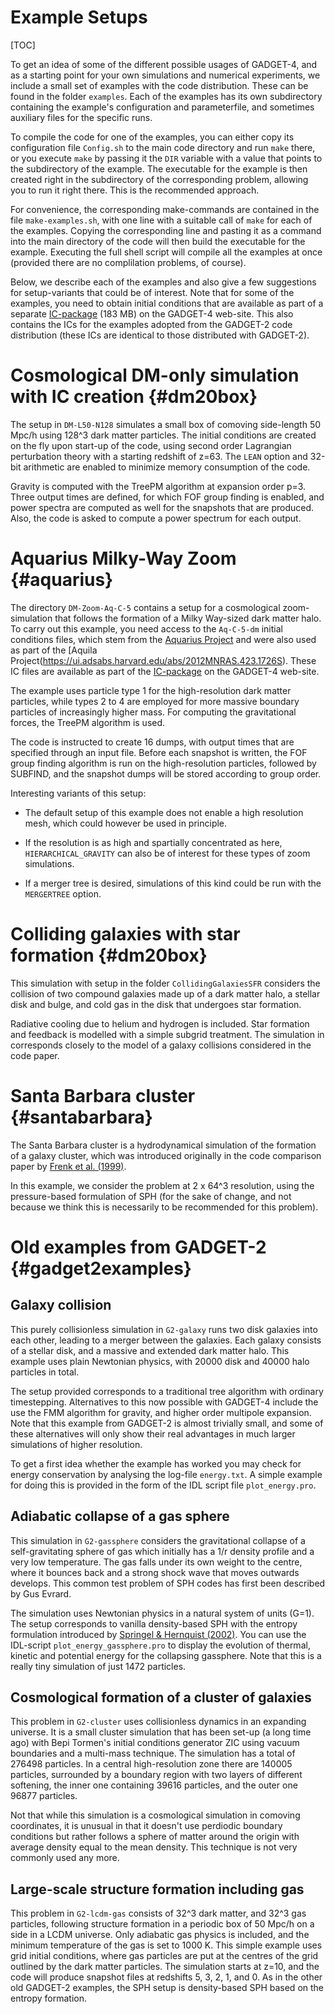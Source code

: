 
Example Setups
==============

[TOC]

To get an idea of some of the different possible usages of GADGET-4,
and as a starting point for your own simulations and numerical
experiments, we include a small set of examples with the code
distribution. These can be found in the folder `examples`. Each of the
examples has its own subdirectory containing the example's
configuration and parameterfile, and sometimes auxiliary files for the
specific runs.

To compile the code for one of the examples, you can either copy its
configuration file `Config.sh` to the main code directory and run
`make` there, or you execute `make` by passing it the `DIR` variable
with a value that points to the subdirectory of the example. The
executable for the example is then created right in the subdirectory
of the corresponding problem, allowing you to run it right there. This
is the recommended approach.

For convenience, the corresponding make-commands are contained in the
file `make-examples.sh`, with one line with a suitable call of `make`
for each of the examples. Copying the corresponding line and pasting
it as a command into the main directory of the code will then build
the executable for the example. Executing the full shell script will
compile all the examples at once (provided there are no complilation
problems, of course).

Below, we describe each of the examples and also give a few
suggestions for setup-variants that could be of interest. Note that
for some of the examples, you need to obtain initial conditions that
are available as part of a separate
[IC-package](https://wwwmpa.mpa-garching.mpg.de/gadget4/example_ics.tar)
(183 MB) on the GADGET-4 web-site. This also contains the ICs for the
examples adopted from the GADGET-2 code distribution (these ICs are
identical to those distributed with GADGET-2).


Cosmological DM-only simulation with IC creation         {#dm20box}
================================================

The setup in `DM-L50-N128` simulates a small box of comoving
side-length 50 Mpc/h using 128^3 dark matter particles. The initial
conditions are created on the fly upon start-up of the code, using
second order Lagrangian perturbation theory with a starting redshift
of z=63. The `LEAN` option and 32-bit arithmetic are enabled to
minimize memory consumption of the code.

Gravity is computed with the TreePM algorithm at expansion order p=3.
Three output times are defined, for which FOF group finding is
enabled, and power spectra are computed as well for the snapshots that
are produced. Also, the code is asked to compute a power spectrum for
each output.


Aquarius Milky-Way Zoom                                  {#aquarius}
=======================

The directory `DM-Zoom-Aq-C-5` contains a setup for a cosmological
zoom-simulation that follows the formation of a Milky Way-sized dark
matter halo. To carry out this example, you need access to the
`Aq-C-5-dm` initial conditions files, which stem from the
[Aquarius Project](http://adsabs.harvard.edu/abs/2008MNRAS.391.1685S)
and were also used as part of the
[Aquila Project(https://ui.adsabs.harvard.edu/abs/2012MNRAS.423.1726S). These IC files are available as part of the [IC-package](https://wwwmpa.mpa-garching.mpg.de/gadget4/example_ics.tar)
on the GADGET-4 web-site.

The example uses particle type 1 for the high-resolution dark matter
particles, while types 2 to 4 are employed for more massive boundary
particles of increasingly higher mass. For computing the gravitational
forces, the TreePM algorithm is used.

The code is instructed to create 16 dumps, with output times that are
specified through an input file. Before each snapshot is written, the
FOF group finding algorithm is run on the high-resolution particles,
followed by SUBFIND, and the snapshot dumps will be stored according
to group order.

Interesting variants of this setup:

- The default setup of this example does not enable a high resolution
  mesh, which could however be used in principle.

- If the resolution is as high and spartially concentrated as here,
  `HIERARCHICAL_GRAVITY` can also be of interest for these types of
  zoom simulations.

- If a merger tree is desired, simulations of this kind could be run
  with the `MERGERTREE` option.


Colliding galaxies with star formation                    {#dm20box}
======================================

This simulation with setup in the folder `CollidingGalaxiesSFR`
considers the collision of two compound galaxies made up of a dark
matter halo, a stellar disk and bulge, and cold gas in the disk that
undergoes star formation.

Radiative cooling due to helium and hydrogen is included. Star
formation and feedback is modelled with a simple subgrid
treatment. The simulation in corresponds closely to the model of a
galaxy collisions considered in the code paper.


Santa Barbara cluster                                 {#santabarbara}
=====================

The Santa Barbara cluster is a hydrodynamical simulation of the
formation of a galaxy cluster, which was introduced originally in the
code comparison paper by
[Frenk et al. (1999)](https://ui.adsabs.harvard.edu/abs/1999ApJ...525..554F).

In this example, we consider the problem at 2 x 64^3 resolution, using
the pressure-based formulation of SPH (for the sake of change, and not
because we think this is necessarily to be recommended for this
problem).


Old examples from GADGET-2 {#gadget2examples}
==========================

Galaxy collision
----------------

This purely collisionless simulation in `G2-galaxy` runs two disk
galaxies into each other, leading to a merger between the galaxies.
Each galaxy consists of a stellar disk, and a massive and extended
dark matter halo. This example uses plain Newtonian physics, with
20000 disk and 40000 halo particles in total.

The setup provided corresponds to a traditional tree algorithm with
ordinary timestepping. Alternatives to this now possible with GADGET-4
include the use the FMM algorithm for gravity, and higher order
multipole expansion. Note that this example from GADGET-2 is almost
trivially small, and some of these alternatives will only show their
real advantages in much larger simulations of higher resolution.

To get a first idea whether the example has worked you may check for
energy conservation by analysing the log-file `energy.txt`. A simple
example for doing this is provided in the form of the IDL script file
`plot_energy.pro`.


Adiabatic collapse of a gas sphere
----------------------------------

This simulation in `G2-gassphere` considers the gravitational collapse
of a self-gravitating sphere of gas which initially has a 1/r density
profile and a very low temperature. The gas falls under its own weight
to the centre, where it bounces back and a strong shock wave that
moves outwards develops. This common test problem of SPH codes has
first been described by Gus Evrard.

The simulation uses Newtonian physics in a natural system of units
(G=1). The setup corresponds to vanilla density-based SPH with the
entropy formulation introduced by
[Springel & Hernquist (2002)](http://adsabs.harvard.edu/abs/2002MNRAS.333..649S).
You can use the IDL-script `plot_energy_gassphere.pro` to display the
evolution of thermal, kinetic and potential energy for the collapsing
gassphere. Note that this is a really tiny simulation of just 1472
particles.



Cosmological formation of a cluster of galaxies
-----------------------------------------------

This problem in `G2-cluster` uses collisionless dynamics in an
expanding universe. It is a small cluster simulation that has been
set-up (a long time ago) with Bepi Tormen's initial conditions
generator ZIC using vacuum boundaries and a multi-mass technique. The
simulation has a total of 276498 particles. In a central
high-resolution zone there are 140005 particles, surrounded by a
boundary region with two layers of different softening, the inner one
containing 39616 particles, and the outer one 96877 particles.

Not that while this simulation is a cosmological simulation in
comoving coordinates, it is unusual in that it doesn't use perdiodic
boundary conditions but rather follows a sphere of matter around the
origin with average density equal to the mean density. This technique
is not very commonly used any more.



Large-scale structure formation including gas
---------------------------------------------

This problem in `G2-lcdm-gas` consists of 32^3 dark matter, and 32^3
gas particles, following structure formation in a periodic box of 50
Mpc/h on a side in a LCDM universe.  Only adiabatic gas physics is
included, and the minimum temperature of the gas is set to 1000
K. This simple example uses grid initial conditions, where gas
particles are put at the centres of the grid outlined by the dark
matter particles. The simulation starts at z=10, and the code will
produce snapshot files at redshifts 5, 3, 2, 1, and 0.  As in the
other old GADGET-2 examples, the SPH setup is density-based SPH based
on the entropy formation.
